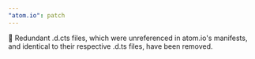```yaml
---
"atom.io": patch
---
```


🚀 Redundant .d.cts files, which were unreferenced in atom.io's manifests, and identical to their respective .d.ts files, have been removed.
